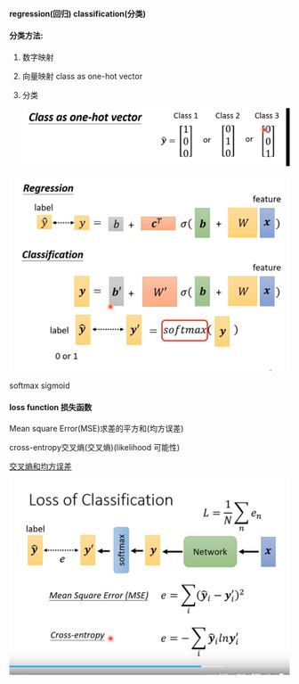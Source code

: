 ####  regression(回归)  classification(分类)

#### 分类方法: 
1. 数字映射
2. 向量映射 class as one-hot vector
3. 分类

    ![img_25.png](img_25.png)

   
 ![img_26.png](img_26.png)

softmax
sigmoid

#### loss function 损失函数 

Mean square Error(MSE)求差的平方和(均方误差)

cross-entropy交叉熵(交叉熵)(likelihood 可能性) 

[交叉熵和均方误差](https://blog.csdn.net/wuzhongqiang/article/details/115603924)



![img_27.png](img_27.png)